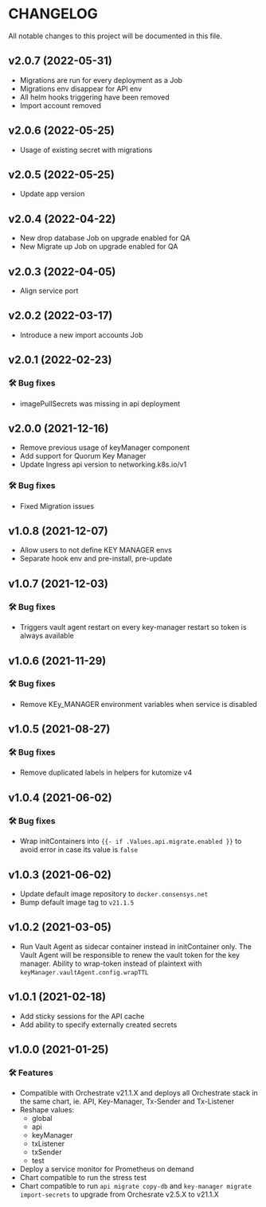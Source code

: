 # CHANGELOG

All notable changes to this project will be documented in this file.

## v2.0.7 (2022-05-31)
 * Migrations are run for every deployment as a Job
 * Migrations env disappear for API env
 * All helm hooks triggering have been removed
 * Import account removed

## v2.0.6 (2022-05-25)
 * Usage of existing secret with migrations

## v2.0.5 (2022-05-25)
 * Update app version

## v2.0.4 (2022-04-22)
 * New drop database Job on upgrade enabled for QA
 * New Migrate up Job on upgrade enabled for QA

## v2.0.3 (2022-04-05)
 * Align service port

## v2.0.2 (2022-03-17)
 * Introduce a new import accounts Job

## v2.0.1 (2022-02-23)
### 🛠 Bug fixes
 * imagePullSecrets was missing in api deployment

## v2.0.0 (2021-12-16)
 * Remove previous usage of keyManager component
 * Add support for Quorum Key Manager
 * Update Ingress api version to networking.k8s.io/v1 
### 🛠 Bug fixes
 * Fixed Migration issues

## v1.0.8 (2021-12-07)
* Allow users to not define KEY MANAGER envs
* Separate hook env and pre-install, pre-update

## v1.0.7 (2021-12-03)
### 🛠 Bug fixes
- Triggers vault agent restart on every key-manager restart so token is always available

## v1.0.6 (2021-11-29)
### 🛠 Bug fixes
 * Remove KEy_MANAGER environment variables when service is disabled

## v1.0.5 (2021-08-27)
### 🛠 Bug fixes
 * Remove duplicated labels in helpers for kutomize v4

## v1.0.4 (2021-06-02)
### 🛠 Bug fixes
 * Wrap initContainers into `{{- if .Values.api.migrate.enabled }}` to avoid error in case its value is `false`

## v1.0.3 (2021-06-02)

 * Update default image repository to `docker.consensys.net`
 * Bump default image tag to `v21.1.5`
  
## v1.0.2 (2021-03-05)

 * Run Vault Agent as sidecar container instead in initContainer only. The Vault Agent will be responsible to renew the vault token for the key manager. Ability to wrap-token instead of plaintext with `keyManager.vaultAgent.config.wrapTTL`


## v1.0.1 (2021-02-18)

 * Add sticky sessions for the API cache
 * Add ability to specify externally created secrets

## v1.0.0 (2021-01-25)

### 🛠 Features
 * Compatible with Orchestrate v21.1.X and deploys all Orchestrate stack in the same chart, ie. API, Key-Manager, Tx-Sender and Tx-Listener
 * Reshape values:
   * global
   * api
   * keyManager
   * txListener
   * txSender
   * test
 * Deploy a service monitor for Prometheus on demand
 * Chart compatible to run the stress test
 * Chart compatible to run `api migrate copy-db` and `key-manager migrate import-secrets` to upgrade from Orchesrate v2.5.X to v21.1.X
